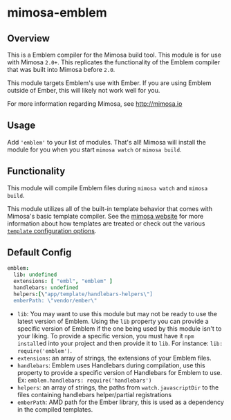 mimosa-emblem
===========

## Overview

This is a Emblem compiler for the Mimosa build tool. This module is for use with Mimosa `2.0+`.  This replicates the functionality of the Emblem compiler that was built into Mimosa before `2.0`.

This module targets Emblem's use with Ember. If you are using Emblem outside of Ember, this will likely not work well for you.

For more information regarding Mimosa, see http://mimosa.io

## Usage

Add `'emblem'` to your list of modules.  That's all!  Mimosa will install the module for you when you start `mimosa watch` or `mimosa build`.

## Functionality

This module will compile Emblem files during `mimosa watch` and `mimosa build`.

This module utilizes all of the built-in template behavior that comes with Mimosa's basic template compiler.  See the [mimosa website](http://mimosa.io/compilers.html#mt) for more information about how templates are treated or check out the various [`template` configuration options](http://mimosa.io/configuration.html#templates).

## Default Config

```coffeescript
emblem:
  lib: undefined
  extensions: [ "embl", "emblem" ]
  handlebars: undefined
  helpers:[\"app/template/handlebars-helpers\"]
  emberPath: \"vendor/ember\"
```

* `lib`: You may want to use this module but may not be ready to use the latest version of Emblem. Using the `lib` property you can provide a specific version of Emblem if the one being used by this module isn't to your liking. To provide a specific version, you must have it `npm install`ed into your project and then provide it to `lib`. For instance: `lib: require('emblem')`.
* `extensions`: an array of strings, the extensions of your Emblem files.
* `handlebars`: Emblem uses Handlebars during compilation, use this property to provide a specific version of Handlebars for Emblem to use. Ex: `emblem.handlebars: require('handlebars')`
* `helpers`: an array of strings, the paths from `watch.javascriptDir` to the files containing handlebars helper/partial registrations
* `emberPath`: AMD path for the Ember library, this is used as a dependency in the compiled templates.